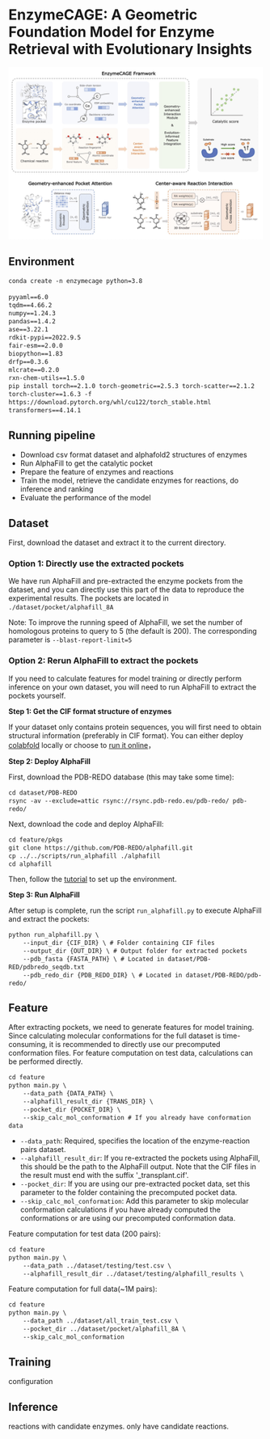 # EnzymeCAGE: A Geometric Foundation Model for Enzyme Retrieval with Evolutionary Insights

![EnzymeCAGE](./image/EnzymeCAGE.jpg)

## Environment 
```
conda create -n enzymecage python=3.8

pyyaml==6.0
tqdm==4.66.2
numpy==1.24.3
pandas==1.4.2
ase==3.22.1
rdkit-pypi==2022.9.5
fair-esm==2.0.0
biopython==1.83
drfp==0.3.6
mlcrate==0.2.0
rxn-chem-utils==1.5.0
pip install torch==2.1.0 torch-geometric==2.5.3 torch-scatter==2.1.2 torch-cluster==1.6.3 -f https://download.pytorch.org/whl/cu122/torch_stable.html
transformers==4.14.1

```

## Running pipeline
* Download csv format dataset and alphafold2 structures of enzymes
* Run AlphaFill to get the catalytic pocket
* Prepare the feature of enzymes and reactions
* Train the model, retrieve the candidate enzymes for reactions, do inference and ranking
* Evaluate the performance of the model

## Dataset
First, download the dataset and extract it to the current directory.


### Option 1: Directly use the extracted pockets
We have run AlphaFill and pre-extracted the enzyme pockets from the dataset, and you can directly use this part of the data to reproduce the experimental results. The pockets are located in `./dataset/pocket/alphafill_8A`

Note: To improve the running speed of AlphaFill, we set the number of homologous proteins to query to 5 (the default is 200). The corresponding parameter is `--blast-report-limit=5`

### Option 2: Rerun AlphaFill to extract the pockets
If you need to calculate features for model training or directly perform inference on your own dataset, you will need to run AlphaFill to extract the pockets yourself.

**Step 1: Get the CIF format structure of enzymes**

If your dataset only contains protein sequences, you will first need to obtain structural information (preferably in CIF format). You can either deploy [colabfold](https://github.com/YoshitakaMo/localcolabfold.git) locally or choose to [run it online](https://colab.research.google.com/github/sokrypton/ColabFold/blob/main/AlphaFold2.ipynb)，

**Step 2: Deploy AlphaFill**

First, download the PDB-REDO database (this may take some time):
```shell
cd dataset/PDB-REDO
rsync -av --exclude=attic rsync://rsync.pdb-redo.eu/pdb-redo/ pdb-redo/
```

Next, download the code and deploy AlphaFill:
```shell
cd feature/pkgs
git clone https://github.com/PDB-REDO/alphafill.git
cp ../../scripts/run_alphafill ./alphafill
cd alphafill
```
Then, follow the [tutorial](https://github.com/PDB-REDO/alphafill) to set up the environment.

**Step 3: Run AlphaFill**

After setup is complete, run the script `run_alphafill.py` to execute AlphaFill and extract the pockets:
```shell
python run_alphafill.py \
    --input_dir {CIF_DIR} \ # Folder containing CIF files
    --output_dir {OUT_DIR} \ # Output folder for extracted pockets
    --pdb_fasta {FASTA_PATH} \ # Located in dataset/PDB-RED/pdbredo_seqdb.txt
    --pdb_redo_dir {PDB_REDO_DIR} \ # Located in dataset/PDB-REDO/pdb-redo/
```


## Feature

After extracting pockets, we need to generate features for model training. Since calculating molecular conformations for the full dataset is time-consuming, it is recommended to directly use our precomputed conformation files. For feature computation on test data, calculations can be performed directly.

```shell
cd feature
python main.py \
    --data_path {DATA_PATH} \
    --alphafill_result_dir {TRANS_DIR} \
    --pocket_dir {POCKET_DIR} \
    --skip_calc_mol_conformation # If you already have conformation data
```

* `--data_path`: Required, specifies the location of the enzyme-reaction pairs dataset.
* `--alphafill_result_dir`: If you re-extracted the pockets using AlphaFill, this should be the path to the AlphaFill output. Note that the CIF files in the result must end with the suffix '_transplant.cif'.
* `--pocket_dir`: If you are using our pre-extracted pocket data, set this parameter to the folder containing the precomputed pocket data.
* `--skip_calc_mol_conformation`: Add this parameter to skip molecular conformation calculations if you have already computed the conformations or are using our precomputed conformation data.

Feature computation for test data (200 pairs):
```shell
cd feature
python main.py \
    --data_path ../dataset/testing/test.csv \
    --alphafill_result_dir ../dataset/testing/alphafill_results \
```

Feature computation for full data(~1M pairs):
```shell
cd feature
python main.py \
    --data_path ../dataset/all_train_test.csv \
    --pocket_dir ../dataset/pocket/alphafill_8A \
    --skip_calc_mol_conformation
```


## Training
configuration


## Inference
reactions with candidate enzymes.
only have candidate reactions.
